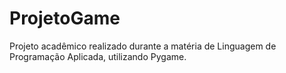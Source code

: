 # ProjetoGame
 Projeto acadêmico realizado durante a matéria de Linguagem de Programação Aplicada, utilizando Pygame.

